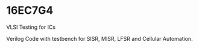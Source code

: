 # 16EC7G4
VLSI Testing for ICs

Verilog Code with testbench for SISR, MISR, LFSR and Cellular Automation.

